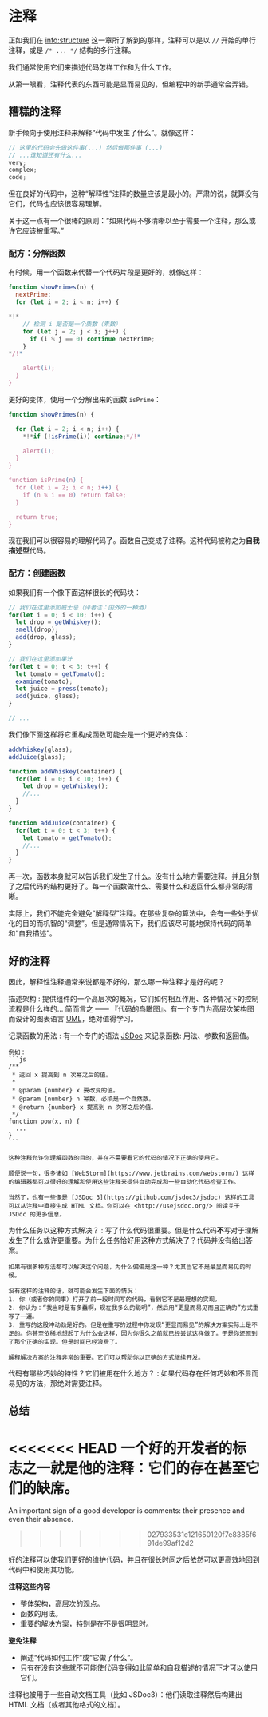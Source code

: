 # 注释

正如我们在 <info:structure> 这一章所了解到的那样，注释可以是以 `//` 开始的单行注释，或是 `/* ... */` 结构的多行注释。

我们通常使用它们来描述代码怎样工作和为什么工作。

从第一眼看，注释代表的东西可能是显而易见的，但编程中的新手通常会弄错。

## 糟糕的注释

新手倾向于使用注释来解释“代码中发生了什么”。就像这样：

```js
// 这里的代码会先做这件事(...) 然后做那件事 (...)
// ...谁知道还有什么...
very;
complex;
code;
```

但在良好的代码中，这种“解释性”注释的数量应该是最小的。严肃的说，就算没有它们，代码也应该很容易理解。

关于这一点有一个很棒的原则：“如果代码不够清晰以至于需要一个注释，那么或许它应该被重写。”

### 配方：分解函数

有时候，用一个函数来代替一个代码片段是更好的，就像这样：

```js
function showPrimes(n) {
  nextPrime:
  for (let i = 2; i < n; i++) {

*!*
    // 检测 i 是否是一个质数（素数）
    for (let j = 2; j < i; j++) {
      if (i % j == 0) continue nextPrime;
    }
*/!*

    alert(i);
  }
}
```

更好的变体，使用一个分解出来的函数 `isPrime`：


```js
function showPrimes(n) {

  for (let i = 2; i < n; i++) {
    *!*if (!isPrime(i)) continue;*/!*

    alert(i);
  }
}

function isPrime(n) {
  for (let i = 2; i < n; i++) {
    if (n % i == 0) return false;
  }

  return true;
}
```

现在我们可以很容易的理解代码了。函数自己变成了注释。这种代码被称之为**自我描述型**代码。

### 配方：创建函数

如果我们有一个像下面这样很长的代码块：

```js
// 我们在这里添加威士忌（译者注：国外的一种酒）
for(let i = 0; i < 10; i++) {
  let drop = getWhiskey();
  smell(drop);
  add(drop, glass);
}

// 我们在这里添加果汁
for(let t = 0; t < 3; t++) {
  let tomato = getTomato();
  examine(tomato);
  let juice = press(tomato);
  add(juice, glass);
}

// ...
```

我们像下面这样将它重构成函数可能会是一个更好的变体：

```js
addWhiskey(glass);
addJuice(glass);

function addWhiskey(container) {
  for(let i = 0; i < 10; i++) {
    let drop = getWhiskey();
    //...
  }
}

function addJuice(container) {
  for(let t = 0; t < 3; t++) {
    let tomato = getTomato();
    //...
  }
}
```

再一次，函数本身就可以告诉我们发生了什么。没有什么地方需要注释。并且分割了之后代码的结构更好了。每一个函数做什么、需要什么和返回什么都非常的清晰。

实际上，我们不能完全避免“解释型”注释。在那些复杂的算法中，会有一些处于优化的目的而机智的“调整”。但是通常情况下，我们应该尽可能地保持代码的简单和“自我描述”。

## 好的注释

因此，解释性注释通常来说都是不好的，那么哪一种注释才是好的呢？

描述架构
: 提供组件的一个高层次的概况，它们如何相互作用、各种情况下的控制流程是什么样的... 简而言之 —— 『代码的鸟瞰图』。有一个专门为高层次架构图而设计的图表语言 [UML](http://wikipedia.org/wiki/Unified_Modeling_Language)，绝对值得学习。

记录函数的用法
: 有一个专门的语法 [JSDoc](http://en.wikipedia.org/wiki/JSDoc) 来记录函数: 用法、参数和返回值。

    例如：
    ```js
    /**
     * 返回 x 提高到 n 次幂之后的值。
     *
     * @param {number} x 要改变的值。
     * @param {number} n 幂数，必须是一个自然数。
     * @return {number} x 提高到 n 次幂之后的值。
     */
    function pow(x, n) {
      ...
    }
    ```

    这种注释允许你理解函数的目的，并在不需要看它的代码的情况下正确的使用它。

    顺便说一句，很多诸如 [WebStorm](https://www.jetbrains.com/webstorm/) 这样的编辑器都可以很好的理解和使用这些注释来提供自动完成和一些自动化代码检查工作。

    当然了，也有一些像是 [JSDoc 3](https://github.com/jsdoc3/jsdoc) 这样的工具可以从注释中直接生成 HTML 文档。你可以在 <http://usejsdoc.org/> 阅读关于 JSDoc 的更多信息。

为什么任务以这种方式解决？
: 写了什么代码很重要。但是什么代码**不**写对于理解发生了什么或许更重要。为什么任务恰好用这种方式解决了？代码并没有给出答案。

    如果有很多种方法都可以解决这个问题，为什么偏偏是这一种？尤其当它不是最显而易见的时候。

    没有这样的注释的话，就可能会发生下面的情况：
    1. 你（或者你的同事）打开了前一段时间写的代码，看到它不是最理想的实现。
    2. 你认为：“我当时是有多蠢啊，现在我多么的聪明”，然后用“更显而易见而且正确的”方式重写了一遍。
    3. 重写的这股冲动劲是好的。但是在重写的过程中你发现“更显而易见”的解决方案实际上是不足的。你甚至依稀地想起了为什么会这样，因为你很久之前就已经尝试这样做了。于是你还原到了那个正确的实现。但是时间已经浪费了。

    解释解决方案的注释非常的重要。它们可以帮助你以正确的方式继续开发。

代码有哪些巧妙的特性？它们被用在什么地方？
: 如果代码存在任何巧妙和不显而易见的方法，那绝对需要注释。

## 总结

<<<<<<< HEAD
一个好的开发者的标志之一就是他的注释：它们的存在甚至它们的缺席。
=======
An important sign of a good developer is comments: their presence and even their absence.
>>>>>>> 027933531e121650120f7e8385f691de99af12d2

好的注释可以使我们更好的维护代码，并且在很长时间之后依然可以更高效地回到代码中和使用其功能。

**注释这些内容**

- 整体架构，高层次的观点。
- 函数的用法。
- 重要的解决方案，特别是在不是很明显时。

**避免注释**

- 阐述“代码如何工作”或“它做了什么”。
- 只有在没有这些就不可能使代码变得如此简单和自我描述的情况下才可以使用它们。

注释也被用于一些自动文档工具（比如 JSDoc3）：他们读取注释然后构建出 HTML 文档（或者其他格式的文档）。
